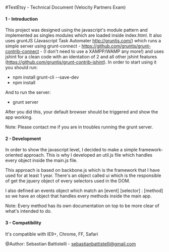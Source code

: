 #TestEtsy - Technical Document (Velocity Partners Exam)

#### 1 - Introduction

This project was designed using the javascript's module pattern and implemented as singles modules which are loaded inside index.html. It also uses gruntJS (Javascript Task Automater http://gruntjs.com/) which runs a simple server using grunt-connect - https://github.com/gruntjs/grunt-contrib-connect - (I don't need to use a XAMPP/WAMP any more!) and uses jshint for a clean code with an identation of 2 and all other jshint features (https://github.com/gruntjs/grunt-contrib-jshint). In order to start using it you should run:

* npm install grunt-cli --save-dev
* npm install

And to run the server:

* grunt server

After you did this, your default browser should be triggered and show the app working.

Note: Please contact me if you are in troubles running the grunt server.

#### 2 - Development 

In order to show the javascript level, I decided to make a simple framework-oriented approach. This is why I developed an util.js file which handles every object inside the main.js file.

This approach is based on backbone.js which is the framework that I have used for at least 1 year. There's an object called ui which is the responsible of get the jquery object of every selectors used in the DOM. 

I also defined an events object which match an [event] [selector] : [method] so we have an object that handles every methods inside the main app.

Note: Every method has its own documentation on top to be more clear of what's intended to do.

#### 3 - Compatibility 

It's compatible with IE9+, Chrome, FF, Safari

@Author:
Sebastian Battistelli - sebastianbattistelli@gmail.com
